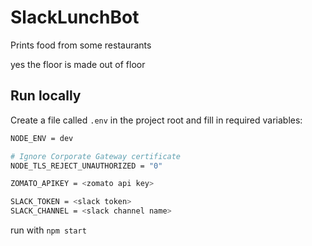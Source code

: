 # SlackLunchBot
Prints food from some restaurants

yes the floor is made out of floor

## Run locally

Create a file called `.env` in the project root and fill in required variables:

```bash
NODE_ENV = dev

# Ignore Corporate Gateway certificate
NODE_TLS_REJECT_UNAUTHORIZED = "0"

ZOMATO_APIKEY = <zomato api key>

SLACK_TOKEN = <slack token>
SLACK_CHANNEL = <slack channel name>
```

run with `npm start`